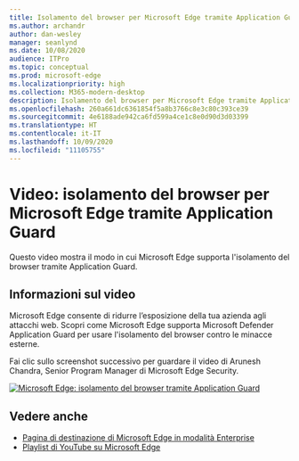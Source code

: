 ```yaml
---
title: Isolamento del browser per Microsoft Edge tramite Application Guard
ms.author: archandr
author: dan-wesley
manager: seanlynd
ms.date: 10/08/2020
audience: ITPro
ms.topic: conceptual
ms.prod: microsoft-edge
ms.localizationpriority: high
ms.collection: M365-modern-desktop
description: Isolamento del browser per Microsoft Edge tramite Application Guard
ms.openlocfilehash: 260a661dc6361854f5a8b3766c8e3c80c393ce39
ms.sourcegitcommit: 4e6188ade942ca6fd599a4ce1c8e0d90d3d03399
ms.translationtype: HT
ms.contentlocale: it-IT
ms.lasthandoff: 10/09/2020
ms.locfileid: "11105755"
---
```

# Video: isolamento del browser per Microsoft Edge tramite Application Guard

Questo video mostra il modo in cui Microsoft Edge supporta l'isolamento del browser tramite Application Guard.

## Informazioni sul video

Microsoft Edge consente di ridurre l’esposizione della tua azienda agli attacchi web. Scopri come Microsoft Edge supporta Microsoft Defender Application Guard per usare l'isolamento del browser contro le minacce esterne.

Fai clic sullo screenshot successivo per guardare il video di Arunesh Chandra, Senior Program Manager di Microsoft Edge Security.

[![Microsoft Edge: isolamento del browser tramite Application Guard](https://res.cloudinary.com/marcomontalbano/image/upload/v1602180267/video_to_markdown/images/youtube--zQjaRqNXMqw-c05b58ac6eb4c4700831b2b3070cd403.jpg)](https://www.youtube.com/watch?v=zQjaRqNXMqw&t=3s "Microsoft Edge - Browser isolation using Application Guard")

## Vedere anche

- [Pagina di destinazione di Microsoft Edge in modalità Enterprise](https://aka.ms/EdgeEnterprise)
- [Playlist di YouTube su Microsoft Edge](https://www.youtube.com/playlist?list=PLXtHYVsvn_b-uXh1tMeYpT-0iD8tD3tFy)